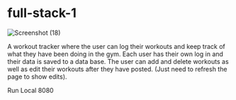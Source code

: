 # full-stack-1

![Screenshot (18)](https://user-images.githubusercontent.com/113322000/201472677-5362d173-2cc9-4320-a67f-82756de4f302.png)


A workout tracker where the user can log their workouts and keep track of what they have been doing in the gym. Each user has their own log in and their data is saved to a data base. The user can add and delete workouts as well as edit their workouts after they have posted. (Just need to refresh the page to show edits).

Run Local 8080
